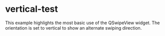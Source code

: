 # vertical-test

This example highlights the most basic use of the QSwipeView widget.
The orientation is set to vertical to show an alternate swiping
direction.
